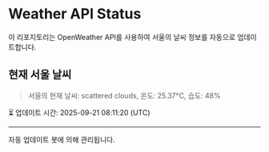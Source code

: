 
# Weather API Status

이 리포지토리는 OpenWeather API를 사용하여 서울의 날씨 정보를 자동으로 업데이트합니다.

## 현재 서울 날씨
> 서울의 현재 날씨: scattered clouds, 온도: 25.37°C, 습도: 48%

⏳ 업데이트 시간: 2025-09-21 08:11:20 (UTC)

---
자동 업데이트 봇에 의해 관리됩니다.
